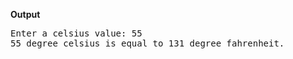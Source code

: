 <b>Output</b>

<pre>
Enter a celsius value: 55
55 degree celsius is equal to 131 degree fahrenheit.
</pre>

